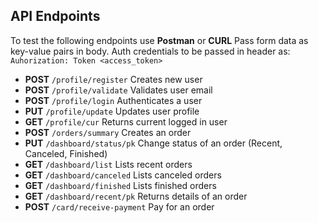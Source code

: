 ## API Endpoints

To test the following endpoints use **Postman** or **CURL**
Pass form data as key-value pairs in body. Auth credentials to be passed in header as: `Auhorization: Token <access_token>`

- **POST** `/profile/register`
Creates new user
- **POST** `/profile/validate`
Validates user email
- **POST** `/profile/login`
Authenticates a user
- **PUT** `/profile/update`
Updates user profile
- **GET** `/profile/cur`
Returns current logged in user
- **POST** `/orders/summary`
Creates an order
- **PUT** `/dashboard/status/pk`
Change status of an order (Recent, Canceled, Finished)
- **GET** `/dashboard/list`
Lists recent orders
- **GET** `/dashboard/canceled`
Lists canceled orders
- **GET** `/dashboard/finished`
Lists finished orders
- **GET** `/dashboard/recent/pk`
Returns details of an order
- **POST** `/card/receive-payment`
Pay for an order

